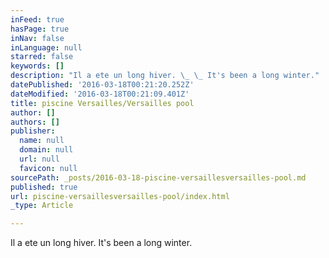 ```yaml
---
inFeed: true
hasPage: true
inNav: false
inLanguage: null
starred: false
keywords: []
description: "Il a ete un long hiver. \_ \_ It's been a long winter."
datePublished: '2016-03-18T00:21:20.252Z'
dateModified: '2016-03-18T00:21:09.401Z'
title: piscine Versailles/Versailles pool
author: []
authors: []
publisher:
  name: null
  domain: null
  url: null
  favicon: null
sourcePath: _posts/2016-03-18-piscine-versaillesversailles-pool.md
published: true
url: piscine-versaillesversailles-pool/index.html
_type: Article

---
```

Il a ete un long hiver.     It's been a long winter.